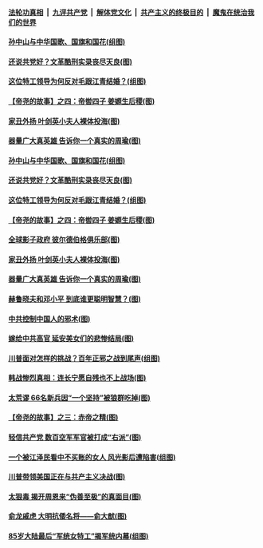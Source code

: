 ####  [法轮功真相](../../../../basic/blob/master/README.md?t=11201231) &nbsp;|&nbsp; [九评共产党](../../../../9ping.md/blob/master/README.md?t=11201231) &nbsp;|&nbsp; [解体党文化](../../../../jtdwh.md/blob/master/README.md?t=11201231)  &nbsp;|&nbsp; [共产主义的终极目的](../../../../gczydzjmd.md/blob/master/README.md?t=11201231) &nbsp;|&nbsp; [魔鬼在统治我们的世界](../../../../mgztzwmdsj.md/blob/master/README.md?t=11201231) 

#### [孙中山与中华国歌、国旗和国花(组图)](../pages/p6/952850.md?t=11201231) 

#### [还说共党好？文革酷刑实录丧尽天良(图)](../pages/p6/951883.md?t=11201231) 

#### [这位特工领导为何反对毛跟江青结婚？(组图)](../pages/p6/952211.md?t=11201231) 

#### [【帝尧的故事】之四：帝喾四子 姜嫄生后稷(图)](../pages/p6/948870.md?t=11201231) 

#### [家丑外扬 叶剑英小夫人裸体投海(图)](../pages/p6/952653.md?t=11201231) 

#### [器量广大真英雄 告诉你一个真实的周瑜(图)](../pages/p6/952295.md?t=11201231) 

#### [孙中山与中华国歌、国旗和国花(组图)](../pages/p6/952850.md?t=11201231) 

#### [还说共党好？文革酷刑实录丧尽天良(图)](../pages/p6/951883.md?t=11201231) 

#### [这位特工领导为何反对毛跟江青结婚？(组图)](../pages/p6/952211.md?t=11201231) 

#### [【帝尧的故事】之四：帝喾四子 姜嫄生后稷(图)](../pages/p6/948870.md?t=11201231) 

#### [全球影子政府 彼尔德伯格俱乐部(图)](../pages/p6/952930.md?t=11201231) 

#### [家丑外扬 叶剑英小夫人裸体投海(图)](../pages/p6/952653.md?t=11201231) 

#### [器量广大真英雄 告诉你一个真实的周瑜(图)](../pages/p6/952295.md?t=11201231) 

#### [赫鲁晓夫和邓小平 到底谁更聪明智慧？(图)](../pages/p6/952067.md?t=11201231) 

#### [中共控制中国人的邪术(图)](../pages/p6/952714.md?t=11201231) 

#### [嫁给中共高官 延安美女们的悲惨结局(图)](../pages/p6/952652.md?t=11201231) 

#### [川普面对怎样的挑战？百年正邪之战到尾声(组图)](../pages/p6/952660.md?t=11201231) 

#### [韩战惨烈真相：连长宁愿自残也不上战场(图)](../pages/p6/952736.md?t=11201231) 

#### [太荒谬 66名新兵因“一个坚持”被狼群吃掉(图)](../pages/p6/951872.md?t=11201231) 

#### [【帝尧的故事】之三：赤帝之精(图)](../pages/p6/948869.md?t=11201231) 

#### [轻信共产党 数百空军军官被打成“右派”(图)](../pages/p6/951799.md?t=11201231) 

#### [一个被江泽民看中不买账的女人 风光影后遭陷害(组图)](../pages/p6/952651.md?t=11201231) 

#### [川普带领美国正在与共产主义决战(图)](../pages/p6/952573.md?t=11201231) 

#### [太狠毒 揭开周恩来“伪善至极”的真面目(图)](../pages/p6/951866.md?t=11201231) 

#### [俞龙戚虎 大明抗倭名将——俞大猷(图)](../pages/p6/951644.md?t=11201231) 

#### [85岁大陆最后“军统女特工”揭军统内幕(组图)](../pages/p6/951851.md?t=11201231) 

